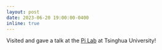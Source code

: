 ```yaml
---
layout: post
date: 2023-06-20 19:00:00-0400
inline: true
---
```


Visited and gave a talk at the [Pi Lab](https://pi.cs.tsinghua.edu.cn/) at Tsinghua University!
